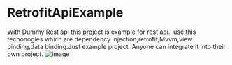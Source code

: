 # RetrofitApiExample
With Dummy Rest api this project is example for rest api.I use this techonogies which are dependency injection,retrofit,Mvvm,view binding,data binding.Just example project .Anyone can integrate it into their own project. 
 ![image](https://github.com/MustafaSertac/RetrofitApiExample/assets/46023127/afa6aac1-8751-45e7-b140-1c2bf30936d7)
